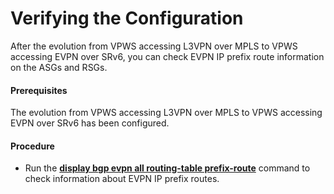 Verifying the Configuration
===========================

After the evolution from VPWS accessing L3VPN over MPLS to VPWS accessing EVPN over SRv6, you can check EVPN IP prefix route information on the ASGs and RSGs.

#### Prerequisites

The evolution from VPWS accessing L3VPN over MPLS to VPWS accessing EVPN over SRv6 has been configured.


#### Procedure

* Run the [**display bgp evpn all routing-table prefix-route**](cmdqueryname=display+bgp+evpn+routing-table) command to check information about EVPN IP prefix routes.